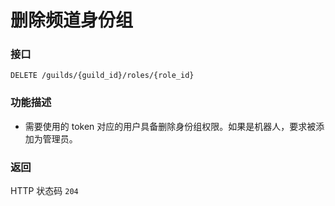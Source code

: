 # 删除频道身份组

### 接口

`DELETE /guilds/{guild_id}/roles/{role_id}`

### 功能描述

- 需要使用的 token 对应的用户具备删除身份组权限。如果是机器人，要求被添加为管理员。

### 返回

HTTP 状态码 `204`
